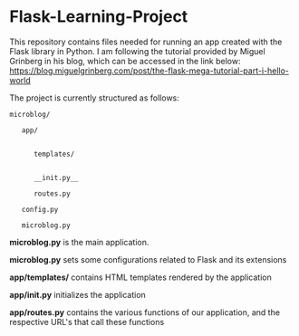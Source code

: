 # Flask-Learning-Project
This repository contains files needed for running an app created with the Flask library in Python.
I am following the tutorial provided by Miguel Grinberg in his blog, which can be accessed in the link below:
https://blog.miguelgrinberg.com/post/the-flask-mega-tutorial-part-i-hello-world

The project is currently structured as follows:

    microblog/

       app/


          templates/
    
     
          __init.py__
     
          routes.py
     
       config.py

       microblog.py
  
<b>microblog.py</b> is the main application.

<b>microblog.py</b> sets some configurations related to Flask and its extensions

<b>app/templates/</b> contains HTML templates rendered by the application

<b>app/__init__.py</b> initializes the application

<b>app/routes.py</b> contains the various functions of our application, and the respective URL's that call these functions




